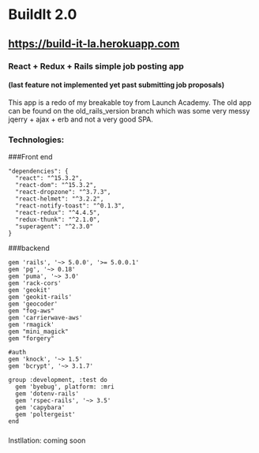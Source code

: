 # BuildIt 2.0
## https://build-it-la.herokuapp.com

### React + Redux + Rails simple job posting app
#### (last feature not implemented yet past submitting job proposals)

This app is a redo of my breakable toy from Launch Academy.
The old app can be found on the old_rails_version branch which was
some very messy jqerry + ajax + erb and not a very good SPA. 

### Technologies:

###Front end
```
"dependencies": {
  "react": "^15.3.2",
  "react-dom": "^15.3.2",
  "react-dropzone": "^3.7.3",
  "react-helmet": "^3.2.2",
  "react-notify-toast": "^0.1.3",
  "react-redux": "^4.4.5",
  "redux-thunk": "^2.1.0",
  "superagent": "^2.3.0"
}
```

###backend
```
gem 'rails', '~> 5.0.0', '>= 5.0.0.1'
gem 'pg', '~> 0.18'
gem 'puma', '~> 3.0'
gem 'rack-cors'
gem 'geokit'
gem 'geokit-rails'
gem 'geocoder'
gem "fog-aws"
gem 'carrierwave-aws'
gem 'rmagick'
gem "mini_magick"
gem "forgery"

#auth
gem 'knock', '~> 1.5'
gem 'bcrypt', '~> 3.1.7'

group :development, :test do
  gem 'byebug', platform: :mri
  gem 'dotenv-rails'
  gem 'rspec-rails', '~> 3.5'
  gem 'capybara'
  gem 'poltergeist'
end
```

###
Instllation: coming soon


